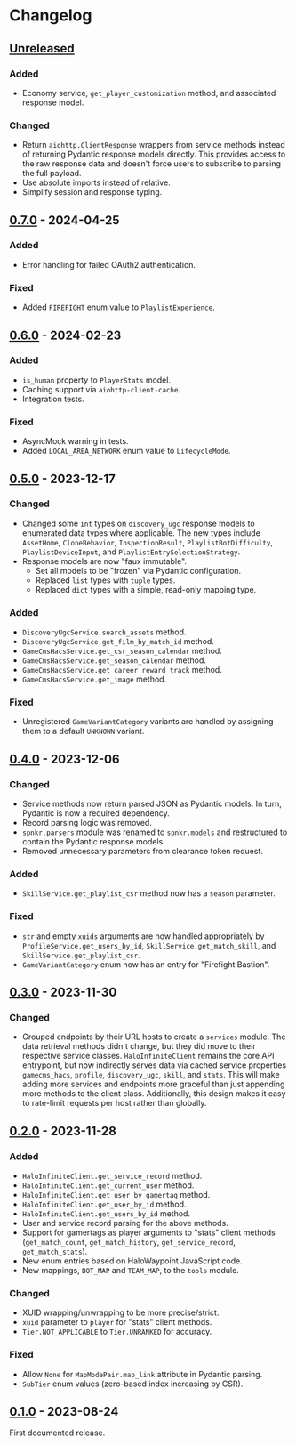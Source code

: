 # Changelog

## [Unreleased]

### Added

- Economy service, `get_player_customization` method, and associated response model.

### Changed

- Return `aiohttp.ClientResponse` wrappers from service methods instead of returning Pydantic response models directly. This provides access to the raw response data and doesn't force users to subscribe to parsing the full payload.
- Use absolute imports instead of relative.
- Simplify session and response typing.

## [0.7.0] - 2024-04-25

### Added

- Error handling for failed OAuth2 authentication.

### Fixed

- Added `FIREFIGHT` enum value to `PlaylistExperience`.

## [0.6.0] - 2024-02-23

### Added

- `is_human` property to `PlayerStats` model.
- Caching support via `aiohttp-client-cache`.
- Integration tests.

### Fixed

- AsyncMock warning in tests.
- Added `LOCAL_AREA_NETWORK` enum value to `LifecycleMode`.

## [0.5.0] - 2023-12-17

### Changed

- Changed some `int` types on `discovery_ugc` response models to enumerated data types where applicable. The new types include `AssetHome`, `CloneBehavior`, `InspectionResult`, `PlaylistBotDifficulty`, `PlaylistDeviceInput`, and `PlaylistEntrySelectionStrategy`.
- Response models are now "faux immutable".
    - Set all models to be "frozen" via Pydantic configuration.
    - Replaced `list` types with `tuple` types.
    - Replaced `dict` types with a simple, read-only mapping type.

### Added

- `DiscoveryUgcService.search_assets` method.
- `DiscoveryUgcService.get_film_by_match_id` method.
- `GameCmsHacsService.get_csr_season_calendar` method.
- `GameCmsHacsService.get_season_calendar` method.
- `GameCmsHacsService.get_career_reward_track` method.
- `GameCmsHacsService.get_image` method.

### Fixed

- Unregistered `GameVariantCategory` variants are handled by assigning them to a default `UNKNOWN` variant.

## [0.4.0] - 2023-12-06

### Changed

- Service methods now return parsed JSON as Pydantic models. In turn, Pydantic is now a required dependency.
- Record parsing logic was removed.
- `spnkr.parsers` module was renamed to `spnkr.models` and restructured to contain the Pydantic response models.
- Removed unnecessary parameters from clearance token request.

### Added

- `SkillService.get_playlist_csr` method now has a `season` parameter.

### Fixed

- `str` and empty `xuids` arguments are now handled appropriately by `ProfileService.get_users_by_id`, `SkillService.get_match_skill`, and `SkillService.get_playlist_csr`.
- `GameVariantCategory` enum now has an entry for "Firefight Bastion".

## [0.3.0] - 2023-11-30

### Changed

- Grouped endpoints by their URL hosts to create a `services` module. The data retrieval methods didn't change, but they did move to their respective service classes. `HaloInfiniteClient` remains the core API entrypoint, but now indirectly serves data via cached service properties `gamecms_hacs`, `profile`, `discovery_ugc`, `skill`, and `stats`. This will make adding more services and endpoints more graceful than just appending more methods to the client class. Additionally, this design makes it easy to rate-limit requests per host rather than globally.

## [0.2.0] - 2023-11-28

### Added

- `HaloInfiniteClient.get_service_record` method.
- `HaloInfiniteClient.get_current_user` method.
- `HaloInfiniteClient.get_user_by_gamertag` method.
- `HaloInfiniteClient.get_user_by_id` method.
- `HaloInfiniteClient.get_users_by_id` method.
- User and service record parsing for the above methods.
- Support for gamertags as player arguments to "stats" client methods (`get_match_count`, `get_match_history`, `get_service_record`, `get_match_stats`).
- New enum entries based on HaloWaypoint JavaScript code.
- New mappings, `BOT_MAP` and `TEAM_MAP`, to the `tools` module.

### Changed

- XUID wrapping/unwrapping to be more precise/strict.
- `xuid` parameter to `player` for "stats" client methods.
- `Tier.NOT_APPLICABLE` to `Tier.UNRANKED` for accuracy.

### Fixed

- Allow `None` for `MapModePair.map_link` attribute in Pydantic parsing.
- `SubTier` enum values (zero-based index increasing by CSR).

## [0.1.0] - 2023-08-24

First documented release.

[unreleased]: https://github.com/acurtis166/SPNKr/compare/v0.7.0...HEAD
[0.7.0]: https://github.com/acurtis166/SPNKr/compare/v0.6.0...v0.7.0
[0.6.0]: https://github.com/acurtis166/SPNKr/compare/v0.5.0...v0.6.0
[0.5.0]: https://github.com/acurtis166/SPNKr/compare/v0.4.0...v0.5.0
[0.4.0]: https://github.com/acurtis166/SPNKr/compare/v0.3.0...v0.4.0
[0.3.0]: https://github.com/acurtis166/SPNKr/compare/v0.2.0...v0.3.0
[0.2.0]: https://github.com/acurtis166/SPNKr/compare/v0.1.0...v0.2.0
[0.1.0]: https://github.com/acurtis166/SPNKr/releases/tag/v0.1.0